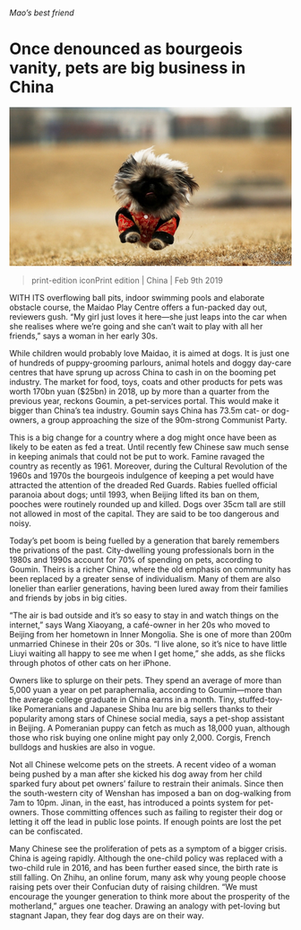 ###### Mao’s best friend

# Once denounced as bourgeois vanity, pets are big business in China 

![image](images/20190209_CNP003_0.jpg) 

> print-edition iconPrint edition | China | Feb 9th 2019 

WITH ITS overflowing ball pits, indoor swimming pools and elaborate obstacle course, the Maidao Play Centre offers a fun-packed day out, reviewers gush. “My girl just loves it here—she just leaps into the car when she realises where we’re going and she can’t wait to play with all her friends,” says a woman in her early 30s. 

While children would probably love Maidao, it is aimed at dogs. It is just one of hundreds of puppy-grooming parlours, animal hotels and doggy day-care centres that have sprung up across China to cash in on the booming pet industry. The market for food, toys, coats and other products for pets was worth 170bn yuan ($25bn) in 2018, up by more than a quarter from the previous year, reckons Goumin, a pet-services portal. This would make it bigger than China’s tea industry. Goumin says China has 73.5m cat- or dog-owners, a group approaching the size of the 90m-strong Communist Party. 

This is a big change for a country where a dog might once have been as likely to be eaten as fed a treat. Until recently few Chinese saw much sense in keeping animals that could not be put to work. Famine ravaged the country as recently as 1961. Moreover, during the Cultural Revolution of the 1960s and 1970s the bourgeois indulgence of keeping a pet would have attracted the attention of the dreaded Red Guards. Rabies fuelled official paranoia about dogs; until 1993, when Beijing lifted its ban on them, pooches were routinely rounded up and killed. Dogs over 35cm tall are still not allowed in most of the capital. They are said to be too dangerous and noisy. 

Today’s pet boom is being fuelled by a generation that barely remembers the privations of the past. City-dwelling young professionals born in the 1980s and 1990s account for 70% of spending on pets, according to Goumin. Theirs is a richer China, where the old emphasis on community has been replaced by a greater sense of individualism. Many of them are also lonelier than earlier generations, having been lured away from their families and friends by jobs in big cities. 

“The air is bad outside and it’s so easy to stay in and watch things on the internet,” says Wang Xiaoyang, a café-owner in her 20s who moved to Beijing from her hometown in Inner Mongolia. She is one of more than 200m unmarried Chinese in their 20s or 30s. “I live alone, so it’s nice to have little Liuyi waiting all happy to see me when I get home,” she adds, as she flicks through photos of other cats on her iPhone. 

Owners like to splurge on their pets. They spend an average of more than 5,000 yuan a year on pet paraphernalia, according to Goumin—more than the average college graduate in China earns in a month. Tiny, stuffed-toy-like Pomeranians and Japanese Shiba Inu are big sellers thanks to their popularity among stars of Chinese social media, says a pet-shop assistant in Beijing. A Pomeranian puppy can fetch as much as 18,000 yuan, although those who risk buying one online might pay only 2,000. Corgis, French bulldogs and huskies are also in vogue. 

Not all Chinese welcome pets on the streets. A recent video of a woman being pushed by a man after she kicked his dog away from her child sparked fury about pet owners’ failure to restrain their animals. Since then the south-western city of Wenshan has imposed a ban on dog-walking from 7am to 10pm. Jinan, in the east, has introduced a points system for pet-owners. Those committing offences such as failing to register their dog or letting it off the lead in public lose points. If enough points are lost the pet can be confiscated. 

Many Chinese see the proliferation of pets as a symptom of a bigger crisis. China is ageing rapidly. Although the one-child policy was replaced with a two-child rule in 2016, and has been further eased since, the birth rate is still falling. On Zhihu, an online forum, many ask why young people choose raising pets over their Confucian duty of raising children. “We must encourage the younger generation to think more about the prosperity of the motherland,” argues one teacher. Drawing an analogy with pet-loving but stagnant Japan, they fear dog days are on their way. 

